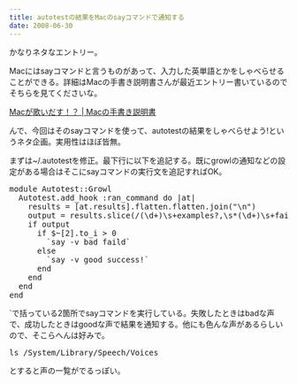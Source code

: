 ```yaml
---
title: autotestの結果をMacのsayコマンドで通知する
date: 2008-06-30
---
```

かなりネタなエントリー。

Macにはsayコマンドと言うものがあって、入力した英単語とかをしゃべらせることができる。詳細はMacの手書き説明書さんが最近エントリー書いているのでそちらを見てくださいな。

<a href="http://veadardiary.blog29.fc2.com/blog-entry-1645.html">Macが歌いだす！？ | Macの手書き説明書</a>

んで、今回はそのsayコマンドを使って、autotestの結果をしゃべらせよう!というネタ企画。実用性はほぼ皆無。

まずは~/.autotestを修正。最下行に以下を追記する。既にgrowlの通知などの設定がある場合はそこにsayコマンドの実行文を追記すればOK。

<pre lang="ruby">
module Autotest::Growl
  Autotest.add_hook :ran_command do |at|
    results = [at.results].flatten.flatten.join("\n")
    output = results.slice(/(\d+)\s+examples?,\s*(\d+)\s+failures?(,\s*(\d+)\s+not implemented)?/)
    if output
      if $~[2].to_i > 0
        `say -v bad faild`
      else
        `say -v good success!`
      end
    end
  end
end
</pre>

`で括っている2箇所でsayコマンドを実行している。失敗したときはbadな声で、成功したときはgoodな声で結果を通知する。他にも色んな声があるらしいので、そこらへんは好みで。

<pre lang="bash">
ls /System/Library/Speech/Voices
</pre>

とすると声の一覧がでるっぽい。